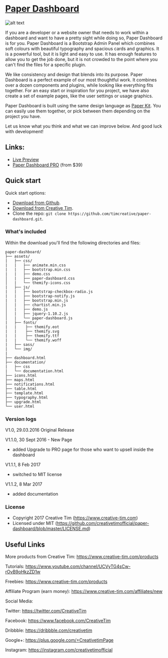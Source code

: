 # [Paper Dashboard](https://demos.creative-tim.com/bs3/paper-dashboard/dashboard.html)
![alt text](https://s3.amazonaws.com/creativetim_bucket/products/43/original/opt_pd_thumbnail.jpg "Paper Dashboard Free")

If you are a developer or a website owner that needs to work within a dashboard and want to have a pretty sight while doing so, Paper Dashboard is for you. Paper Dashboard is a Bootstrap Admin Panel which combines soft colours with beautiful typography and spacious cards and graphics. It is a powerful tool, but it is light and easy to use. It has enough features to allow you to get the job done, but it is not crowded to the point where you can't find the files for a specific plugin.

We like consistency and design that blends into its purpose. Paper Dashboard is a perfect example of our most thoughtful work. It combines over a dozen components and plugins, while looking like everything fits together. For an easy start or inspiration for you project, we have also create a set of example pages, like the user settings or usage graphics.

Paper Dashboard is built using the same design language as [Paper Kit](https://www.creative-tim.com/product/paper-kit). You can easily use them together, or pick between them depending on the project you have.

Let us know what you think and what we can improve below. And good luck with development!

## Links:

+ [Live Preview](https://demos.creative-tim.com/bs3/paper-dashboard/dashboard.html)
+ [Paper Dashboard PRO](https://www.creative-tim.com/product/paper-dashboard-pro?ref=pd-free-upgrade-github) (from $39)

## Quick start

Quick start options:

- [Download from Github](https://github.com/timcreative/paper-dashboard/releases/tag/v1.1).
- [Download from Creative Tim](https://www.creative-tim.com/product/paper-dashboard).
- Clone the repo: `git clone https://github.com/timcreative/paper-dashboard.git`.


### What's included

Within the download you'll find the following directories and files:

```
paper-dashboard/
├── assets/
|   ├── css/
|   |   ├── animate.min.css
|   |   ├── bootstrap.min.css
|   |   ├── demo.css
│   |   ├── paper-dashboard.css
│   |   └── themify-icons.css
|   ├── js/
|   |   ├── bootstrap-checkbox-radio.js
|   |   ├── bootstrap-notify.js
|   |   ├── bootstrap.min.js
│   |   ├── chartist.min.js
│   |   ├── demo.js
│   |   ├── jquery-1.10.2.js
│   |   └── paper-dashboard.js
|   ├── fonts/
|   |    ├── themify.eot
|   |    ├── themify.svg
|   |    ├── themify.ttf
|   |    └── themify.woff
|   ├── sass/
|   └── img/
|
├── dashboard.html
├── documentation/
|   ├── css
|   └── documentation.html
├── icons.html
├── maps.html
├── notifications.html
├── table.html
├── template.html
├── typography.html
├── upgrade.html
└── user.html

```

### Version logs

V1.0, 29.03.2016 Original Release

V1.1.0, 30 Sept 2016 - New Page
- added Upgrade to PRO page for those who want to upsell inside the dashboard

V1.1.1, 8 Feb 2017 
- switched to MIT license

V1.1.2, 8 Mar 2017
- added documentation

### License

- Copyright 2017 Creative Tim (https://www.creative-tim.com)
- Licensed under MIT (https://github.com/creativetimofficial/paper-dashboard/blob/master/LICENSE.md)

## Useful Links

More products from Creative Tim: <https://www.creative-tim.com/products>

Tutorials: <https://www.youtube.com/channel/UCVyTG4sCw-rOvB9oHkzZD1w>

Freebies: <https://www.creative-tim.com/products>

Affiliate Program (earn money): <https://www.creative-tim.com/affiliates/new>

Social Media:

Twitter: <https://twitter.com/CreativeTim>

Facebook: <https://www.facebook.com/CreativeTim>

Dribbble: <https://dribbble.com/creativetim>

Google+: <https://plus.google.com/+CreativetimPage>

Instagram: <https://instagram.com/creativetimofficial>

